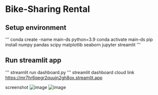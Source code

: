# Bike-Sharing Rental

## Setup environment
'''
conda create -name main-ds python=3.9
conda activate main-ds
pip install numpy pandas scipy matplotlib seaborn jupyter streamlit
'''
## Run streamlit app
'''
streamlit run dashboard.py
'''
streamlit dashboard cloud link
https://mr7hr6qegr2quujn2gh8ox.streamlit.app

screenshot
![image](https://github.com/RikoYan/ds-p/assets/147687128/c0cb28c2-5acb-4ada-8fcc-5996cfb7a104)
![image](https://github.com/RikoYan/ds-p/assets/147687128/6c79d8d2-78a6-4640-bbfc-b22d7340d0db)
